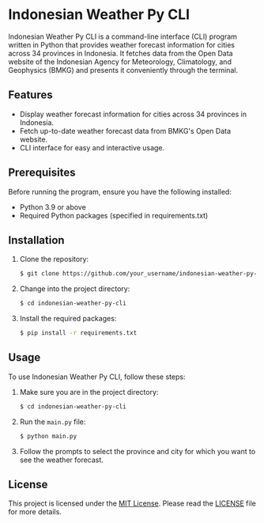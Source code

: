# Indonesian Weather Py CLI

Indonesian Weather Py CLI is a command-line interface (CLI) program written in Python that provides weather forecast information for cities across 34 provinces in Indonesia. It fetches data from the Open Data website of the Indonesian Agency for Meteorology, Climatology, and Geophysics (BMKG) and presents it conveniently through the terminal.

## Features

- Display weather forecast information for cities across 34 provinces in Indonesia.
- Fetch up-to-date weather forecast data from BMKG's Open Data website.
- CLI interface for easy and interactive usage.

## Prerequisites

Before running the program, ensure you have the following installed:
- Python 3.9 or above
- Required Python packages (specified in requirements.txt)

## Installation

1. Clone the repository:

   ```bash
   $ git clone https://github.com/your_username/indonesian-weather-py-cli.git
   ```

2. Change into the project directory: 

   ```bash
   $ cd indonesian-weather-py-cli
   ```
3. Install the required packages: 

   ```bash
   $ pip install -r requirements.txt
   ```

## Usage

To use Indonesian Weather Py CLI, follow these steps:

1. Make sure you are in the project directory:

   ```bash
   $ cd indonesian-weather-py-cli
   ```

2. Run the `main.py` file:

   ```bash
   $ python main.py
   ```

3. Follow the prompts to select the province and city for which you want to see the weather forecast.

## License

This project is licensed under the [MIT License](LICENSE). Please read the [LICENSE](LICENSE) file for more details.